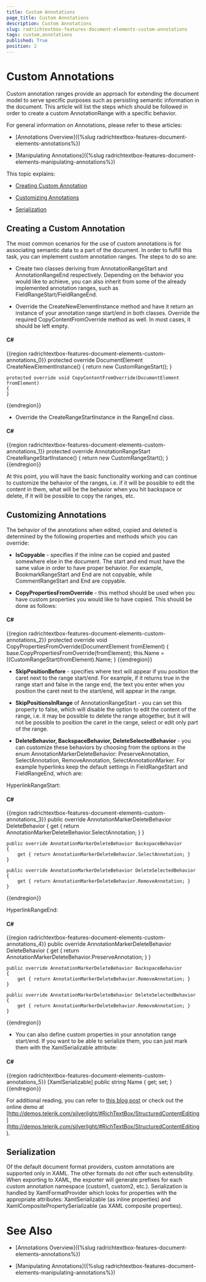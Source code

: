 ```yaml
---
title: Custom Annotations
page_title: Custom Annotations
description: Custom Annotations
slug: radrichtextbox-features-document-elements-custom-annotations
tags: custom,annotations
published: True
position: 2
---
```


# Custom Annotations



Custom annotation ranges provide an approach for extending the document model to serve specific purposes such as persisting semantic information in the document. This article will list the steps which should be followed in order to create a custom AnnotationRange with a specific behavior.
      

For general information on Annotations, please refer to these articles:

* [Annotations Overview]({%slug radrichtextbox-features-document-elements-annotations%})

* [Manipulating Annotations]({%slug radrichtextbox-features-document-elements-manipulating-annotations%})

This topic explains:
      

* [Creating Custom Annotation](#creating-a-custom-annotation)

* [Customizing Annotations](#customizing-annotations)

* [Serialization](#serialization)

## Creating a Custom Annotation

The most common scenarios for the use of custom annotations is for associating semantic data to a part of the document. In order to fulfill this task, you can implement custom annotation ranges. The steps to do so are:
        

* Create two classes deriving from AnnotationRangeStart and AnnotationRangeEnd respectively. Depending on the behavior you would like to achieve, you can also inherit from some of the already implemented annotation ranges, such as FieldRangeStart/FieldRangeEnd.
            

* Override the CreateNewElementInstance method and have it return an instance of your annotation range start/end in both classes. Override the required CopyContentFromOverride method as well. In most cases, it should be left empty.
            

#### __C#__

{{region radrichtextbox-features-document-elements-custom-annotations_0}}
	protected override DocumentElement CreateNewElementInstance()
	{
	    return new CustomRangeStart();
	}
	
	protected override void CopyContentFromOverride(DocumentElement fromElement)
	{
	}
{{endregion}}



* Override the CreateRangeStartInstance in the RangeEnd class.

#### __C#__

{{region radrichtextbox-features-document-elements-custom-annotations_1}}
	protected override AnnotationRangeStart CreateRangeStartInstance()
	{
	    return new CustomRangeStart();
	}
{{endregion}}



At this point, you will have the basic functionality working and can continue to customize the behavior of the ranges, i.e. if it will be possible to edit the content in them, what will be the behavior when you hit backspace or delete, if it will be possible to copy the ranges, etc. 

## Customizing Annotations

The behavior of the annotations when edited, copied and deleted is determined by the following properties and methods which you can override:

* __IsCopyable__ - specifies if the inline can be copied and pasted somewhere else in the document. The start and end must have the same value in order to have proper behavior. For example, BookmarkRangeStart and End are not copyable, while CommentRangeStart and End are copyable.
            

* __CopyPropertiesFromOverride__ - this method should be used when you have custom properties you would like to have copied. This should be done as follows:
            

#### __C#__

{{region radrichtextbox-features-document-elements-custom-annotations_2}}
	protected override void CopyPropertiesFromOverride(DocumentElement fromElement)
	{
	    base.CopyPropertiesFromOverride(fromElement);
	    this.Name = ((CustomRangeStart)fromElement).Name;
	}
{{endregion}}



* __SkipPositionBefore__ - specifies where text will appear if you position the caret next to the range start/end. For example, if it returns true in the range start and false in the range end, the text you enter when you position the caret next to the start/end, will appear in the range.
            

* __SkipPositionsInRange__ of AnnotationRangeStart - you can set this property to false, which will disable the option to edit the content of the range, i.e. it may be possible to delete the range altogether, but it will not be possible to position the caret in the range, select or edit only part of the range.
            

* __DeleteBehavior, BackspaceBehavior, DeleteSelectedBehavior__ - you can customize these behaviors by choosing from the options in the enum AnnotationMarkerDeleteBehavior: PreserveAnnotation, SelectAnnotation, RemoveAnnotation, SelectAnnotationMarker. For example hyperlinks keep the default settings in FieldRangeStart and FieldRangeEnd, which are: 

HyperlinkRangeStart:

#### __C#__

{{region radrichtextbox-features-document-elements-custom-annotations_3}}
	public override AnnotationMarkerDeleteBehavior DeleteBehavior
	{
	    get { return AnnotationMarkerDeleteBehavior.SelectAnnotation; }
	}
	
	public override AnnotationMarkerDeleteBehavior BackspaceBehavior
	{
	    get { return AnnotationMarkerDeleteBehavior.SelectAnnotation; }
	}
	
	public override AnnotationMarkerDeleteBehavior DeleteSelectedBehavior
	{
	    get { return AnnotationMarkerDeleteBehavior.RemoveAnnotation; }
	}
{{endregion}}

HyperlinkRangeEnd:

#### __C#__

{{region radrichtextbox-features-document-elements-custom-annotations_4}}
	public override AnnotationMarkerDeleteBehavior DeleteBehavior
	{
	    get { return AnnotationMarkerDeleteBehavior.PreserveAnnotation; }
	}
	
	public override AnnotationMarkerDeleteBehavior BackspaceBehavior
	{
	    get { return AnnotationMarkerDeleteBehavior.RemoveAnnotation; }
	}
	
	public override AnnotationMarkerDeleteBehavior DeleteSelectedBehavior
	{
	    get { return AnnotationMarkerDeleteBehavior.RemoveAnnotation; }
	}
{{endregion}}



* You can also define custom properties in your annotation range start/end. If you want to be able to serialize them, you can just mark them with the XamlSerializable attribute:
            

#### __C#__

{{region radrichtextbox-features-document-elements-custom-annotations_5}}
	[XamlSerializable]
	public string Name { get; set; } 
{{endregion}}



For additional reading, you can refer to [this blog post](http://blogs.telerik.com/xamlteam/posts/12-03-06/structured-content-editing-with-richtextbox-for-silverlight-wpf.aspx) or check out the online demo at [http://demos.telerik.com/silverlight/#RichTextBox/StructuredContentEditing](http://demos.telerik.com/silverlight/#RichTextBox/StructuredContentEditing).
        

## Serialization

Of the default document format providers, custom annotations are supported only in XAML. The other formats do not offer such extensibility. When exporting to XAML, the exporter will generate prefixes for each custom annotation namespace (custom1, custom2, etc.). Serialization is handled by XamlFormatProvider which looks for properties with the appropriate attributes: XamlSerializable (as inline properties) and XamlCompositePropertySerializable (as XAML composite properties).
        

# See Also

 * [Annotations Overview]({%slug radrichtextbox-features-document-elements-annotations%})

 * [Manipulating Annotations]({%slug radrichtextbox-features-document-elements-manipulating-annotations%})
